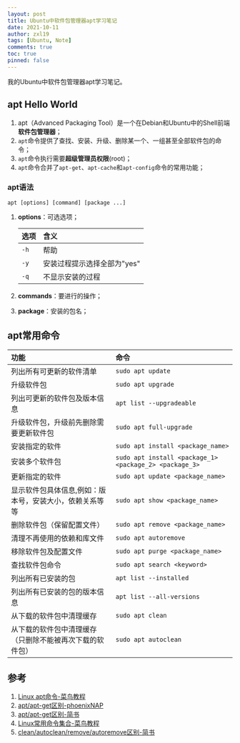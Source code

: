 ```yaml
---
layout: post
title: Ubuntu中软件包管理器apt学习笔记
date: 2021-10-11
author: zxl19
tags: [Ubuntu, Note]
comments: true
toc: true
pinned: false
---
```


我的Ubuntu中软件包管理器apt学习笔记。

<!-- more -->

## apt Hello World

1. apt（Advanced Packaging Tool）是一个在Debian和Ubuntu中的Shell前端**软件包管理器**；
2. `apt`命令提供了查找、安装、升级、删除某一个、一组甚至全部软件包的命令；
3. `apt`命令执行需要**超级管理员权限**(root)；
4. `apt`命令合并了`apt-get`、`apt-cache`和`apt-config`命令的常用功能；

### apt语法

```shell
apt [options] [command] [package ...]
```

1. **options**：可选选项；

    | 选项 | 含义 |
    | :---- | :---- |
    | `-h` | 帮助 |
    | `-y` | 安装过程提示选择全部为"yes" |
    | `-q` | 不显示安装的过程 |

2. **commands**：要进行的操作；
3. **package**：安装的包名；

## apt常用命令

| 功能 | 命令 |
| :---- | :---- |
| 列出所有可更新的软件清单 | `sudo apt update` |
| 升级软件包 | `sudo apt upgrade` |
| 列出可更新的软件包及版本信息 | `apt list --upgradeable` |
| 升级软件包，升级前先删除需要更新软件包 | `sudo apt full-upgrade` |
| 安装指定的软件 | `sudo apt install <package_name>` |
| 安装多个软件包 | `sudo apt install <package_1> <package_2> <package_3>` |
| 更新指定的软件 | `sudo apt update <package_name>` |
| 显示软件包具体信息,例如：版本号，安装大小，依赖关系等等 | `sudo apt show <package_name>` |
| 删除软件包（保留配置文件） | `sudo apt remove <package_name>` |
| 清理不再使用的依赖和库文件 | `sudo apt autoremove` |
| 移除软件包及配置文件 | `sudo apt purge <package_name>` |
| 查找软件包命令 | `sudo apt search <keyword>` |
| 列出所有已安装的包 | `apt list --installed` |
| 列出所有已安装的包的版本信息 | `apt list --all-versions` |
| 从下载的软件包中清理缓存 | `sudo apt clean` |
| 从下载的软件包中清理缓存（只删除不能被再次下载的软件包） | `sudo apt autoclean` |

## 参考

1. [Linux apt命令-菜鸟教程](https://www.runoob.com/linux/linux-comm-apt.html)
2. [apt/apt-get区别-phoenixNAP](https://phoenixnap.com/kb/apt-vs-apt-get)
3. [apt/apt-get区别-简书](https://www.jianshu.com/p/c58de6f018fa)
4. [Linux常用命令集合-菜鸟教程](https://www.runoob.com/w3cnote/linux-common-command.html)
5. [clean/autoclean/remove/autoremove区别-简书](https://www.jianshu.com/p/acb74889bd39)
